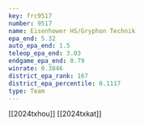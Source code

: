 ```yaml
---
key: frc9517
number: 9517
name: Eisenhower HS/Gryphon Technik
epa_end: 5.32
auto_epa_end: 1.5
teleop_epa_end: 3.03
endgame_epa_end: 0.79
winrate: 0.3846
district_epa_rank: 167
district_epa_percentile: 0.1117
type: Team
---
```

[[2024txhou]]
[[2024txkat]]
